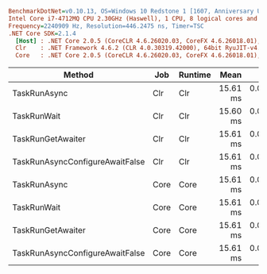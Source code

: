 ``` ini

BenchmarkDotNet=v0.10.13, OS=Windows 10 Redstone 1 [1607, Anniversary Update] (10.0.14393.2125)
Intel Core i7-4712MQ CPU 2.30GHz (Haswell), 1 CPU, 8 logical cores and 4 physical cores
Frequency=2240909 Hz, Resolution=446.2475 ns, Timer=TSC
.NET Core SDK=2.1.4
  [Host] : .NET Core 2.0.5 (CoreCLR 4.6.26020.03, CoreFX 4.6.26018.01), 64bit RyuJIT
  Clr    : .NET Framework 4.6.2 (CLR 4.0.30319.42000), 64bit RyuJIT-v4.7.2117.0
  Core   : .NET Core 2.0.5 (CoreCLR 4.6.26020.03, CoreFX 4.6.26018.01), 64bit RyuJIT


```
|                          Method |  Job | Runtime |     Mean |     Error |    StdDev | Rank |
|-------------------------------- |----- |-------- |---------:|----------:|----------:|-----:|
|                    TaskRunAsync |  Clr |     Clr | 15.61 ms | 0.0142 ms | 0.0126 ms |    1 |
|                     TaskRunWait |  Clr |     Clr | 15.60 ms | 0.0294 ms | 0.0261 ms |    1 |
|               TaskRunGetAwaiter |  Clr |     Clr | 15.61 ms | 0.0150 ms | 0.0133 ms |    1 |
| TaskRunAsyncConfigureAwaitFalse |  Clr |     Clr | 15.61 ms | 0.0132 ms | 0.0117 ms |    1 |
|                    TaskRunAsync | Core |    Core | 15.61 ms | 0.0143 ms | 0.0127 ms |    1 |
|                     TaskRunWait | Core |    Core | 15.61 ms | 0.0155 ms | 0.0137 ms |    1 |
|               TaskRunGetAwaiter | Core |    Core | 15.61 ms | 0.0139 ms | 0.0123 ms |    1 |
| TaskRunAsyncConfigureAwaitFalse | Core |    Core | 15.61 ms | 0.0153 ms | 0.0135 ms |    1 |
